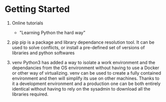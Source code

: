 # Getting Started

1. Online tutorials
    - "Learning Python the hard way"

1. pip
    pip is a package and library dependance resolution tool. It can be used to solve conflicts, or install a pre-defined set of versions of libraries and python softwares

1. venv
    Python3 has added a way to isolate a work environment and the dependancies from the OS environment without having to use a Docker or other way of virtualizing.
    venv can be used to create a fully contained environment and then will simplify its use on other machines.
    Thanks to it a development environment and a production one can be both entirely identical without having to rely on the sysadmin to download all the libraries required.
    
